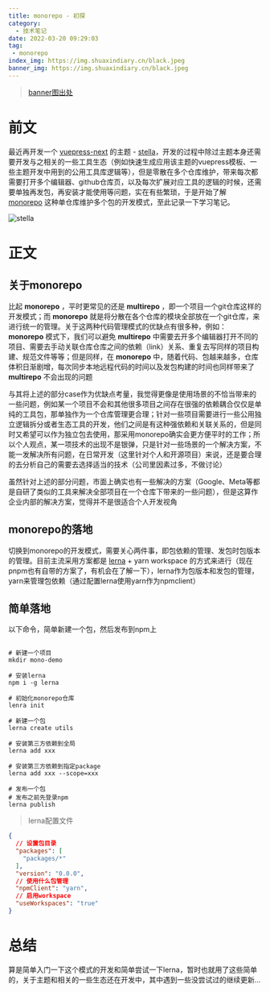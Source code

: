 ```yaml
---
title: monorepo - 初探
category:
  - 技术笔记
date: 2022-03-20 09:29:03
tag:
 - monorepo
index_img: https://img.shuaxindiary.cn/black.jpeg
banner_img: https://img.shuaxindiary.cn/black.jpeg
---
```


> [banner图出处](https://weibo.com/u/1908957877?topnav=1&wvr=6&topsug=1)

# 前文

最近再开发一个 [vuepress-next](https://v2.vuepress.vuejs.org/) 的主题 - [stella](https://github.com/SHUAXINDIARY/vuepress-theme-stella)，开发的过程中除过主题本身还需要开发与之相关的一些工具生态（例如快速生成应用该主题的vuepress模板、一些主题开发中用到的公用工具库逻辑等），但是零散在多个仓库维护，带来每次都需要打开多个编辑器、github仓库页，以及每次扩展对应工具的逻辑的时候，还需要单独再发包，再安装才能使用等问题，实在有些繁琐，于是开始了解 [monorepo](https://en.wikipedia.org/wiki/Monorepo) 这种单仓库维护多个包的开发模式，至此记录一下学习笔记。

![stella](https://img.shuaxindiary.cn/1647741458691.png)

# 正文

## 关于monorepo

比起 **monorepo** ，平时更常见的还是 **multirepo** ，即一个项目一个git仓库这样的开发模式；而 **monorepo** 就是将分散在各个仓库的模块全部放在一个git仓库，来进行统一的管理。关于这两种代码管理模式的优缺点有很多种，例如： **monorepo** 模式下，我们可以避免 **multirepo** 中需要去开多个编辑器打开不同的项目、需要去手动关联仓库仓库之间的依赖（link）关系、重复去写同样的项目构建、规范文件等等；但是同样，在 **monorepo** 中，随着代码、包越来越多，仓库体积日渐剧增，每次同步本地远程代码的时间以及发包构建的时间也同样带来了 **multirepo** 不会出现的问题

与其将上述的部分case作为优缺点考量，我觉得更像是使用场景的不恰当带来的一些问题，例如某一个项目不会和其他很多项目之间存在很强的依赖耦合仅仅是单纯的工具包，那单独作为一个仓库管理更合理；针对一些项目需要进行一些公用独立逻辑拆分或者生态工具的开发，他们之间是有这种强依赖和关联关系的，但是同时又希望可以作为独立包去使用，那采用monorepo确实会更方便平时的工作；所以个人观点，某一项技术的出现不是银弹，只是针对一些场景的一个解决方案，不能一发解决所有问题，在日常开发（这里针对个人和开源项目）来说，还是要合理的去分析自己的需要去选择适当的技术（公司里因素过多，不做讨论）

虽然针对上述的部分问题，市面上确实也有一些解决的方案（Google、Meta等都是自研了类似的工具来解决全部项目在一个仓库下带来的一些问题），但是这算作企业内部的解决方案，觉得并不是很适合个人开发视角

## monorepo的落地

切换到monorepo的开发模式，需要关心两件事，即包依赖的管理、发包时包版本的管理。目前主流采用方案都是 [lerna](https://github.com/lerna/lerna) + yarn workspace 的方式来进行（现在pnpm也有自带的方案了，有机会在了解一下），lerna作为包版本和发包的管理，yarn来管理包依赖（通过配置lerna使用yarn作为npmclient）

## 简单落地

以下命令，简单新建一个包，然后发布到npm上

```shell

# 新建一个项目
mkdir mono-demo

# 安装lerna
npm i -g lerna

# 初始化monorepo仓库
lenra init

# 新建一个包
lerna create utils

# 安装第三方依赖到全局
lerna add xxx

# 安装第三方依赖到指定package
lerna add xxx --scope=xxx

# 发布一个包
# 发布之前先登录npm
lerna publish

```

> lerna配置文件

```json
{
  // 设置包目录
  "packages": [
    "packages/*"
  ],
  "version": "0.0.0",
  // 使用什么包管理
  "npmClient": "yarn",
  // 启用workspace
  "useWorkspaces": "true"
}
```

# 总结

算是简单入门一下这个模式的开发和简单尝试一下lerna，暂时也就用了这些简单的，关于主题和相关的一些生态还在开发中，其中遇到一些没尝试过的继续更新...


